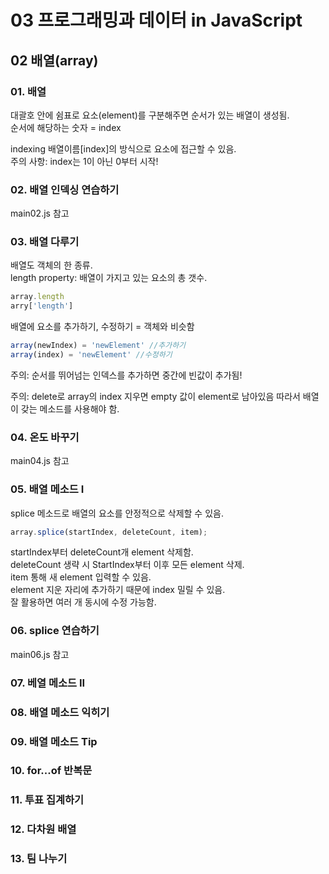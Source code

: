 # 03 프로그래밍과 데이터 in JavaScript   

## 02 배열(array)

### 01. 배열
대괄호 안에 쉼표로 요소(element)를 구분해주면 순서가 있는 배열이 생성됨.   
순서에 해당하는 숫자 = index   

indexing
배열이름[index]의 방식으로 요소에 접근할 수 있음.   
주의 사항: index는 1이 아닌 0부터 시작!

### 02. 배열 인덱싱 연습하기
main02.js 참고

### 03. 배열 다루기
배열도 객체의 한 종류.   
length property: 배열이 가지고 있는 요소의 총 갯수.
```JavaScript
array.length
arry['length']
```

배열에 요소를 추가하기, 수정하기 = 객체와 비슷함   
```JavaScript
array(newIndex) = 'newElement' //추가하기
array(index) = 'newElement' //수정하기
```
주의: 순서를 뛰어넘는 인덱스를 추가하면 중간에 빈값이 추가됨!

주의: delete로 array의 index 지우면 empty 값이 element로 남아있음
따라서 배열이 갖는 메소드를 사용해야 함.

### 04. 온도 바꾸기
main04.js 참고

### 05. 배열 메소드 I
splice 메소드로 배열의 요소를 안정적으로 삭제할 수 있음.
```JavaScript
array.splice(startIndex, deleteCount, item);
```
startIndex부터 deleteCount개 element 삭제함.   
deleteCount 생략 시 StartIndex부터 이후 모든 element 삭제.   
item 통해 새 element 입력할 수 있음.   
element 지운 자리에 추가하기 때문에 index 밀릴 수 있음.   
잘 활용하면 여러 개 동시에 수정 가능함.

### 06. splice 연습하기
main06.js 참고

### 07. 베열 메소드 II


### 08. 배열 메소드 익히기


### 09. 배열 메소드 Tip


### 10. for...of 반복문


### 11. 투표 집계하기


### 12. 다차원 배열


### 13. 팀 나누기

